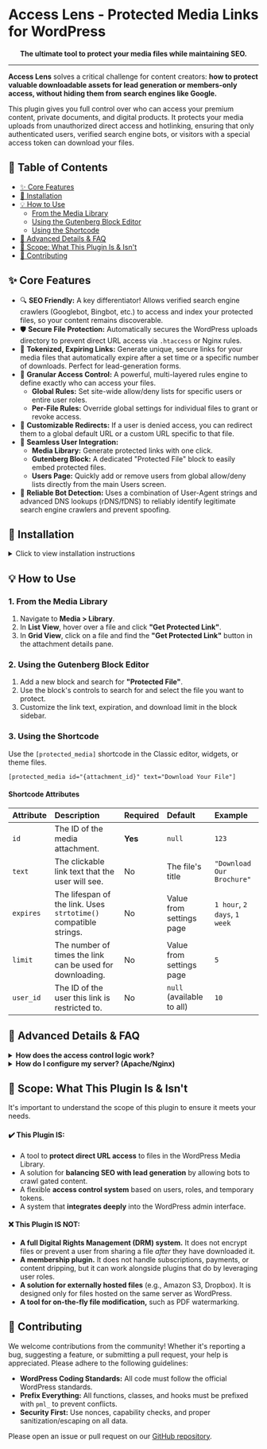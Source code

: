 # Access Lens - Protected Media Links for WordPress
<div align="center">

**The ultimate tool to protect your media files while maintaining SEO.**

</div>

---

**Access Lens** solves a critical challenge for content creators: **how to protect valuable downloadable assets for lead generation or members-only access, without hiding them from search engines like Google.**

This plugin gives you full control over who can access your premium content, private documents, and digital products. It protects your media uploads from unauthorized direct access and hotlinking, ensuring that only authenticated users, verified search engine bots, or visitors with a special access token can download your files.

## 📖 Table of Contents

- [✨ Core Features](#-core-features)
- [🚀 Installation](#-installation)
- [💡 How to Use](#-how-to-use)
  - [From the Media Library](#1-from-the-media-library)
  - [Using the Gutenberg Block Editor](#2-using-the-gutenberg-block-editor)
  - [Using the Shortcode](#3-using-the-shortcode)
- [🧠 Advanced Details & FAQ](#-advanced-details--faq)
- [🔭 Scope: What This Plugin Is & Isn't](#-scope-what-this-plugin-is--isnt)
- [🤝 Contributing](#-contributing)


## ✨ Core Features

-   🔍 **SEO Friendly:** A key differentiator! Allows verified search engine crawlers (Googlebot, Bingbot, etc.) to access and index your protected files, so your content remains discoverable.
-   🛡️ **Secure File Protection:** Automatically secures the WordPress uploads directory to prevent direct URL access via `.htaccess` or Nginx rules.
-   🔗 **Tokenized, Expiring Links:** Generate unique, secure links for your media files that automatically expire after a set time or a specific number of downloads. Perfect for lead-generation forms.
-   👑 **Granular Access Control:** A powerful, multi-layered rules engine to define exactly who can access your files.
    -   **Global Rules:** Set site-wide allow/deny lists for specific users or entire user roles.
    -   **Per-File Rules:** Override global settings for individual files to grant or revoke access.
-   🔄 **Customizable Redirects:** If a user is denied access, you can redirect them to a global default URL or a custom URL specific to that file.
-   👤 **Seamless User Integration:**
    -   **Media Library:** Generate protected links with one click.
    -   **Gutenberg Block:** A dedicated "Protected File" block to easily embed protected files.
    -   **Users Page:** Quickly add or remove users from global allow/deny lists directly from the main Users screen.
-   🤖 **Reliable Bot Detection:** Uses a combination of User-Agent strings and advanced DNS lookups (rDNS/fDNS) to reliably identify legitimate search engine crawlers and prevent spoofing.

## 🚀 Installation

<details>
<summary>Click to view installation instructions</summary>

1.  Download the plugin `.zip` file and upload it through the **Plugins > Add New** menu in WordPress.
2.  Alternatively, upload the `access-lens` folder to the `/wp-content/plugins/` directory.
3.  Activate the plugin through the 'Plugins' menu in your WordPress dashboard.
4.  Navigate to **Settings > Access Lens** to configure the default settings.
5.  The plugin will attempt to automatically update your server configuration. If it cannot, it will provide you with the necessary code to add manually. See the FAQ for server-specific instructions.

</details>

## 💡 How to Use

### 1. From the Media Library
1.  Navigate to **Media > Library**.
2.  In **List View**, hover over a file and click **"Get Protected Link"**.
3.  In **Grid View**, click on a file and find the **"Get Protected Link"** button in the attachment details pane.

### 2. Using the Gutenberg Block Editor
1.  Add a new block and search for **"Protected File"**.
2.  Use the block's controls to search for and select the file you want to protect.
3.  Customize the link text, expiration, and download limit in the block sidebar.

### 3. Using the Shortcode
Use the `[protected_media]` shortcode in the Classic editor, widgets, or theme files.

```shortcode
[protected_media id="{attachment_id}" text="Download Your File"]
```

#### Shortcode Attributes
| Attribute | Description                                                                    | Required | Default                    | Example                    |
| :-------- | :----------------------------------------------------------------------------- | :------- | :------------------------- | :------------------------- |
| `id`      | The ID of the media attachment.                                                | **Yes** | `null`                     | `123`                      |
| `text`    | The clickable link text that the user will see.                                | No       | The file's title           | `"Download Our Brochure"`  |
| `expires` | The lifespan of the link. Uses `strtotime()` compatible strings.               | No       | Value from settings page   | `1 hour`, `2 days`, `1 week` |
| `limit`   | The number of times the link can be used for downloading.                      | No       | Value from settings page   | `5`                        |
| `user_id` | The ID of the user this link is restricted to.                                 | No       | `null` (available to all)  | `10`                       |


## 🧠 Advanced Details & FAQ

<details>
<summary><strong>How does the access control logic work?</strong></summary>

The plugin checks for access permissions in a strict, prioritized order. The first rule that matches a user grants or denies access, and processing stops. This ensures predictable behavior. The priority is:

1.  **User-Specific Rules:** Is the user on a global or per-file `Allow` or `Deny` list? User-specific rules are checked first.
2.  **Role-Based Rules:** Does the user's role appear on a global or per-file `Allow` or `Deny` list?
3.  **Bot Check:** Is the visitor a verified search engine bot?
4.  **Token Check:** Does the visitor have a valid, unexpired access token?
5.  **Default:** If none of the above grant access, the request is denied and the user is redirected.

</details>

<details>
<summary><strong>How do I configure my server? (Apache/Nginx)</strong></summary>

For the plugin to work, requests to `/wp-content/uploads/` must be routed through WordPress. The plugin attempts to do this automatically for Apache servers. If you need to do it manually, use the following configurations.

**Apache (`.htaccess` file in your WordPress root)**

Place these rules *before* the main WordPress block:
```htaccess
# BEGIN Protected Media Links
<IfModule mod_rewrite.c>
    RewriteEngine On
    RewriteCond %{REQUEST_FILENAME} -s
    RewriteRule ^wp-content/uploads/(.*)$ index.php?pml_media_request=$1 [QSA,L]
</IfModule>
# END Protected Media Links
```

**Nginx (`nginx.conf` file)**

Add this `location` block inside your `server` block. It should come before the general `location /` block.
```nginx
location ~ ^/wp-content/uploads/(.*)$ {
    try_files $uri =404; # Serve file if it exists, otherwise pass to WordPress
    if (!-e $request_filename) {
        rewrite ^/wp-content/uploads/(.*)$ /index.php?pml_media_request=$1 last;
    }
}
```
</details>

## 🔭 Scope: What This Plugin Is & Isn't

It's important to understand the scope of this plugin to ensure it meets your needs.

#### ✔️ This Plugin IS:
- A tool to **protect direct URL access** to files in the WordPress Media Library.
- A solution for **balancing SEO with lead generation** by allowing bots to crawl gated content.
- A flexible **access control system** based on users, roles, and temporary tokens.
- A system that **integrates deeply** into the WordPress admin interface.

#### ❌ This Plugin IS NOT:
- **A full Digital Rights Management (DRM) system.** It does not encrypt files or prevent a user from sharing a file *after* they have downloaded it.
- **A membership plugin.** It does not handle subscriptions, payments, or content dripping, but it can work alongside plugins that do by leveraging user roles.
- **A solution for externally hosted files** (e.g., Amazon S3, Dropbox). It is designed only for files hosted on the same server as WordPress.
- **A tool for on-the-fly file modification,** such as PDF watermarking.

## 🤝 Contributing

We welcome contributions from the community! Whether it's reporting a bug, suggesting a feature, or submitting a pull request, your help is appreciated. Please adhere to the following guidelines:

-   **WordPress Coding Standards:** All code must follow the official WordPress standards.
-   **Prefix Everything:** All functions, classes, and hooks must be prefixed with `pml_` to prevent conflicts.
-   **Security First:** Use nonces, capability checks, and proper sanitization/escaping on all data.

Please open an issue or pull request on our [GitHub repository](https://github.com/TWP-Technologies/Access-Lens).

